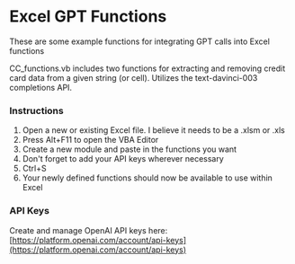 # Excel GPT Functions

These are some example functions for integrating GPT calls into Excel functions

CC_functions.vb includes two functions for extracting and removing credit card data from a given string (or cell). Utilizes the text-davinci-003 completions API.


### Instructions

1. Open a new or existing Excel file. I believe it needs to be a .xlsm or .xls
2. Press Alt+F11 to open the VBA Editor
3. Create a new module and paste in the functions you want
4. Don't forget to add your API keys wherever necessary
5. Ctrl+S
6. Your newly defined functions should now be available to use within Excel

### API Keys

Create and manage OpenAI API keys here: [https://platform.openai.com/account/api-keys](https://platform.openai.com/account/api-keys)
